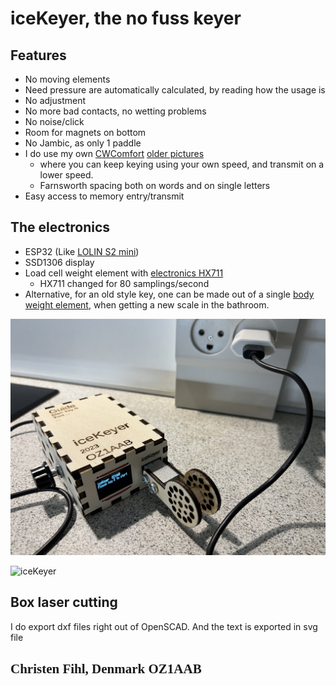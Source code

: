 # iceKeyer, the no fuss keyer

## Features
- No moving elements
- Need pressure are automatically calculated, by reading how the usage is
- No adjustment
- No more bad contacts, no wetting problems
- No noise/click
- Room for magnets on bottom
- No Jambic, as only 1 paddle
- I do use my own [CWComfort](https://www.fihl.net/cw/) [older pictures](https://www.fihl.net/CWComfort/) 
  - where you can keep keying using your own speed, and transmit on a lower speed. 
  - Farnsworth spacing both on words and on single letters
- Easy access to memory entry/transmit

## The electronics
- ESP32 (Like [LOLIN S2 mini](https://www.aliexpress.com/item/1005004912486444.html))
- SSD1306 display
- Load cell weight element with [electronics HX711](https://www.aliexpress.com/item/1005005990833147.html) 
  - HX711 changed for 80 samplings/second
- Alternative, for an old style key, one can be made out of a single [body weight element](https://www.aliexpress.com/item/1005003760719720.html), when getting a new scale in the bathroom.

![iceKeyer](picts/iceKeyer1.jpeg "iceKeyer boxing")

![iceKeyer](picts/iceKeyer2.jpeg "iceKeyer menu example")

## Box laser cutting
I do export dxf files right out of OpenSCAD. 
And the text is exported in svg file 

## <font face="Monotype Corsiva">Christen Fihl, Denmark  OZ1AAB</font>
